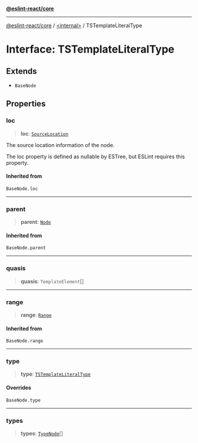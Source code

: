 [**@eslint-react/core**](../../README.md)

***

[@eslint-react/core](../../README.md) / [\<internal\>](../README.md) / TSTemplateLiteralType

# Interface: TSTemplateLiteralType

## Extends

- `BaseNode`

## Properties

### loc

> **loc**: [`SourceLocation`](SourceLocation.md)

The source location information of the node.

The loc property is defined as nullable by ESTree, but ESLint requires this property.

#### Inherited from

`BaseNode.loc`

***

### parent

> **parent**: [`Node`](../type-aliases/Node.md)

#### Inherited from

`BaseNode.parent`

***

### quasis

> **quasis**: `TemplateElement`[]

***

### range

> **range**: [`Range`](../type-aliases/Range.md)

#### Inherited from

`BaseNode.range`

***

### type

> **type**: [`TSTemplateLiteralType`](../README.md#tstemplateliteraltype)

#### Overrides

`BaseNode.type`

***

### types

> **types**: [`TypeNode`](../type-aliases/TypeNode.md)[]

